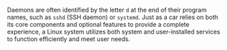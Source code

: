 Daemons are often identified by the letter `d` at the end of their program names, such as `sshd` (SSH daemon) or `systemd`. Just as a car relies on both its core components and optional features to provide a complete experience, a Linux system utilizes both system and user-installed services to function efficiently and meet user needs.